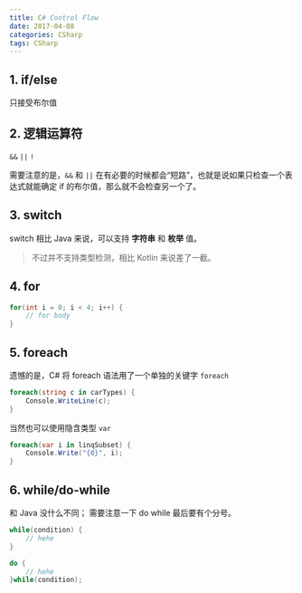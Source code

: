 ```yaml
---
title: C# Control Flow
date: 2017-04-08
categories: CSharp
tags: CSharp
---
```


## 1. if/else

只接受布尔值


<!-- more -->

## 2. 逻辑运算符

`&&` `||` `!`

需要注意的是，`&&` 和 `||` 在有必要的时候都会“短路”，也就是说如果只检查一个表达式就能确定 if 的布尔值，那么就不会检查另一个了。

## 3. switch

switch 相比 Java 来说，可以支持 **字符串** 和 **枚举** 值。

> 不过并不支持类型检测，相比 Kotlin 来说差了一截。

## 4. for

```csharp
for(int i = 0; i < 4; i++) {
    // for body
}
```

## 5. foreach

遗憾的是，C# 将 foreach 语法用了一个单独的关键字 `foreach`

```csharp
foreach(string c in carTypes) {
    Console.WriteLine(c);
}
```

当然也可以使用隐含类型 `var`

```csharp
foreach(var i in linqSubset) {
    Console.Write("{0}", i);
}
```

## 6. while/do-while

和 Java 没什么不同；
需要注意一下 do while 最后要有个分号。

```csharp
while(condition) {
    // hehe
}
```

```csharp
do {
    // hehe
}while(condition);
```
